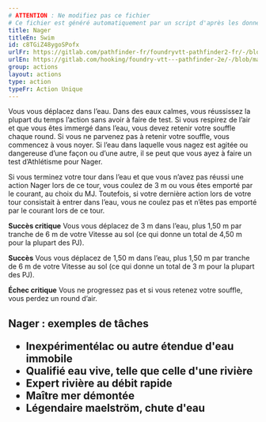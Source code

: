 ```yaml
---
# ATTENTION : Ne modifiez pas ce fichier
# Ce fichier est généré automatiquement par un script d'après les données du module Foundry VTT officiel et de sa traduction
title: Nager
titleEn: Swim
id: c8TGiZ48ygoSPofx
urlFr: https://gitlab.com/pathfinder-fr/foundryvtt-pathfinder2-fr/-/blob/master/data/actions/c8TGiZ48ygoSPofx.htm
urlEn: https://gitlab.com/hooking/foundry-vtt---pathfinder-2e/-/blob/master/packs/data/actions.db/swim.json
group: actions
layout: actions
type: action
typeFr: Action Unique
---
```

Vous vous déplacez dans l’eau. Dans des eaux calmes, vous réussissez la plupart du temps l’action sans avoir à faire de test. Si vous respirez de l’air et que vous êtes immergé dans l’eau, vous devez retenir votre souffle chaque round. Si vous ne parvenez pas à retenir votre souffle, vous commencez à vous noyer. Si l’eau dans laquelle vous nagez est agitée ou dangereuse d’une façon ou d’une autre, il se peut que vous ayez à faire un test <span data-pf2-action="swim" data-pf2-glyph="A">d’Athlétisme pour Nager.

Si vous terminez votre tour dans l’eau et que vous n’avez pas réussi une action Nager lors de ce tour, vous coulez de 3 m ou vous êtes emporté par le courant, au choix du MJ. Toutefois, si votre dernière action lors de votre tour consistait à entrer dans l’eau, vous ne coulez pas et n’êtes pas emporté par le courant lors de ce tour.

**Succès critique** Vous vous déplacez de 3 m dans l’eau, plus 1,50 m par tranche de 6 m de votre Vitesse au sol (ce qui donne un total de 4,50 m pour la plupart des PJ).

**Succès** Vous vous déplacez de 1,50 m dans l’eau, plus 1,50 m par tranche de 6 m de votre Vitesse au sol (ce qui donne un total de 3 m pour la plupart des PJ).

**Échec critique** Vous ne progressez pas et si vous retenez votre souffle, vous perdez un round d’air.

<h2>Nager : exemples de tâches



- **Inexpérimenté**lac ou autre étendue d'eau immobile
- **Qualifié** eau vive, telle que celle d'une rivière
- **Expert** rivière au débit rapide
- **Maître** mer démontée
- **Légendaire** maelström, chute d'eau
